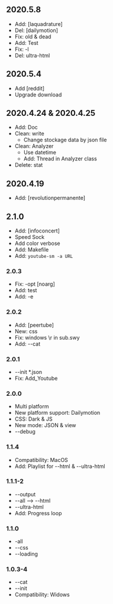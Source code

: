 

## 2020.5.8
- Add: [laquadrature]
- Del: [dailymotion]
- Fix: old & dead
- Add: Test
- Fix: -l
- Del: ultra-html

## 2020.5.4
- Add [reddit]
- Upgrade download

## 2020.4.24 & 2020.4.25
- Add: Doc
- Clean: write
  - Change stockage data by json file
- Clean: Analyzer
  - Use datetime
  - Add: Thread in Analyzer class
- Delete: stat

## 2020.4.19
- Add: [revolutionpermanente]

## 2.1.0
- Add: [infoconcert]
- Speed Sock
- Add color verbose
- Add: Makefile
- Add: `youtube-sm -a URL`

### 2.0.3
- Fix: -opt [noarg]
- Add: test
- Add: -e

### 2.0.2
- Add: [peertube]
- New: css
- Fix: windows \r in sub.swy
- Add: --cat

### 2.0.1
- --init *.json
- Fix: Add_Youtube

### 2.0.0
- Multi platform
- New platform support: Dailymotion
- CSS: Dark & JS
- New mode: JSON & view
- --debug

### 1.1.4
- Compatibility: MacOS
- Add: Playlist for --html & --ultra-html

### 1.1.1-2
- --output
- --all --> --html
- --ultra-html
- Add: Progress loop

### 1.1.0
- -all
- --css
- --loading

### 1.0.3-4
- --cat 
- --init
- Compatibility: Widows
